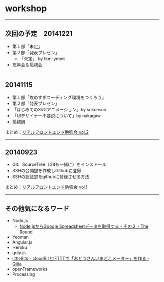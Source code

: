 workshop
========

***

次回の予定　20141221
---------
- 第１部「未定」
- 第２部「発表プレゼン」
  - 「未定」 by tkm-ymmt
- 忘年会＆懇親会



***

20141115
---------

- 第１部「攻めすぎコーディング環境をつくろう」
- 第２部「発表プレゼン」
 - 「はじめてのSVGアニメーション」by sukceson
 - 「UIデザイナー不要説について」by nakagaw
- 懇親鍋

まとめ：[リアルフロントエンド勉強会 vol.2](http://nakagaw.hateblo.jp/entry/2014/11/30/204605)

***

20140923
---------

- Git、SourceTree（Gitも一緒に）をインストール
- SSHの公開鍵を作成しGithubに登録
- SSHの認証鍵をgithubに登録させる方法

まとめ：[リアルフロントエンド勉強会 vol.1](http://nakagaw.hateblo.jp/entry/2014/09/23/233131)


***

その他気になるワード
---------

- Nodo.js
  - [Node.jsからGoogle Spreadsheetデータを取得する - その２ - The Round](http://knightso.hateblo.jp/entry/2014/03/07/095005?utm_content=buffer4f019&utm_medium=social&utm_source=twitter.com&utm_campaign=buffer)
- Yeoman
- Angular.js
- Heroku
- gulp.js
- [littleBits - cloudBitとIFTTTで「おとうさんいまどこメーター」を作る - Qiita](http://qiita.com/kazunori279/items/7dbbb525ab0cf6d5d9b5)
- openFrameworks
- Processing

